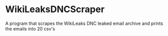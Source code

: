 # WikiLeaksDNCScraper
A program that scrapes the WikiLeaks DNC leaked email archive and prints the emails into 20 csv's
